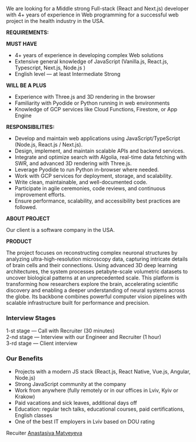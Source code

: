We are looking for a Middle strong Full-stack (React and Next.js) developer
with 4+ years of experience in Web programming for a successful web project in
the health industry in the USA.

**REQUIREMENTS:**

**MUST HAVE**

  * 4+ years of experience in developing complex Web solutions
  * Extensive general knowledge of JavaScript (Vanilla.js, React.js, Typescript, Next.js, Node.js )
  * English level — at least Intermediate Strong

**WILL BE A PLUS**

  * Experience with Three.js and 3D rendering in the browser
  * Familiarity with Pyodide or Python running in web environments
  * Knowledge of GCP services like Cloud Functions, Firestore, or App Engine

**RESPONSIBILITIES:**

  * Develop and maintain web applications using JavaScript/TypeScript (Node.js, React.js / Next.js).
  * Design, implement, and maintain scalable APIs and backend services.
  * Integrate and optimize search with Algolia, real-time data fetching with SWR, and advanced 3D rendering with Three.js.
  * Leverage Pyodide to run Python in-browser where needed.
  * Work with GCP services for deployment, storage, and scalability.
  * Write clean, maintainable, and well-documented code.
  * Participate in agile ceremonies, code reviews, and continuous improvement efforts.
  * Ensure performance, scalability, and accessibility best practices are followed.

**ABOUT PROJECT**

Our client is a software company in the USA.

**PRODUCT**

The project focuses on reconstructing complex neuronal structures by analyzing
ultra-high-resolution microscopy data, capturing intricate details of brain
cells and their connections. Using advanced 3D deep learning architectures,
the system processes petabyte-scale volumetric datasets to uncover biological
patterns at an unprecedented scale. This platform is transforming how
researchers explore the brain, accelerating scientific discovery and enabling
a deeper understanding of neural systems across the globe. Its backbone
combines powerful computer vision pipelines with scalable infrastructure built
for performance and precision.

### **Interview Stages**

1-st stage — Call with Recruiter (30 minutes)  
2-nd stage — Interview with our Engineer and Recruiter (1 hour)  
3-rd stage — Client interview

### **Our Benefits**

  * Projects with a modern JS stack (React.js, React Native, Vue.js, Angular, Node.js)
  * Strong JavaScript community at the company
  * Work from anywhere (fully remotely or in our offices in Lviv, Kyiv or Krakow)
  * Paid vacations and sick leaves, additional days off
  * Education: regular tech talks, educational courses, paid certifications, English classes
  * One of the best IT employers in Lviv based on DOU rating

Recuiter [](http://www.linkedin.com/in/anastasiiamuzychuk)[Anastasiya
Matveyeva](https://www.linkedin.com/in/anastasiya-matveyeva-882095147/)